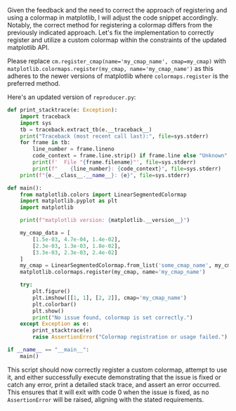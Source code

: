 Given the feedback and the need to correct the approach of registering and using a colormap in matplotlib, I will adjust the code snippet accordingly. Notably, the correct method for registering a colormap differs from the previously indicated approach. Let's fix the implementation to correctly register and utilize a custom colormap within the constraints of the updated matplotlib API.

Please replace `cm.register_cmap(name='my_cmap_name', cmap=my_cmap)` with `matplotlib.colormaps.register(my_cmap, name='my_cmap_name')` as this adheres to the newer versions of matplotlib where `colormaps.register` is the preferred method.

Here's an updated version of `reproducer.py`:

```python
def print_stacktrace(e: Exception):
    import traceback
    import sys
    tb = traceback.extract_tb(e.__traceback__)
    print("Traceback (most recent call last):", file=sys.stderr)
    for frame in tb:
        line_number = frame.lineno
        code_context = frame.line.strip() if frame.line else "Unknown"
        print(f'  File "{frame.filename}"', file=sys.stderr)
        print(f"    {line_number}: {code_context}", file=sys.stderr)
    print(f"{e.__class__.__name__}: {e}", file=sys.stderr)

def main():
    from matplotlib.colors import LinearSegmentedColormap
    import matplotlib.pyplot as plt
    import matplotlib

    print(f"matplotlib version: {matplotlib.__version__}")

    my_cmap_data = [
        [1.5e-03, 4.7e-04, 1.4e-02],
        [2.3e-03, 1.3e-03, 1.8e-02],
        [3.3e-03, 2.3e-03, 2.4e-02]
    ]
    my_cmap = LinearSegmentedColormap.from_list('some_cmap_name', my_cmap_data)
    matplotlib.colormaps.register(my_cmap, name='my_cmap_name')

    try:
        plt.figure()
        plt.imshow([[1, 1], [2, 2]], cmap='my_cmap_name')
        plt.colorbar()
        plt.show()
        print("No issue found, colormap is set correctly.")
    except Exception as e:
        print_stacktrace(e)
        raise AssertionError("Colormap registration or usage failed.")

if __name__ == "__main__":
    main()
```

This script should now correctly register a custom colormap, attempt to use it, and either successfully execute demonstrating that the issue is fixed or catch any error, print a detailed stack trace, and assert an error occurred. This ensures that it will exit with code 0 when the issue is fixed, as no `AssertionError` will be raised, aligning with the stated requirements.